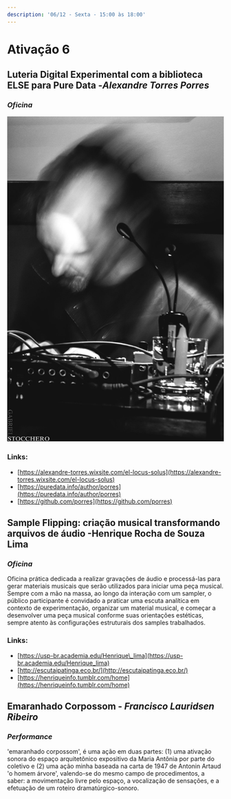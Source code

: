 ```yaml
---
description: '06/12 - Sexta - 15:00 às 18:00'
---
```


# Ativação 6

## **Luteria Digital Experimental com a biblioteca ELSE para Pure Data -** ​_Alexandre Torres Porres_

### _Oficina_

![](../../../../.gitbook/assets/porres.jpg)

### Links:

* [https://alexandre-torres.wixsite.com/el-locus-solus](https://alexandre-torres.wixsite.com/el-locus-solus)
* [https://puredata.info/author/porres](https://puredata.info/author/porres)
* [https://github.com/porres](https://github.com/porres)

## **Sample Flipping: criação musical transformando arquivos de áudio -** ​Henrique Rocha de Souza Lima

### _Oficina_

Oficina prática dedicada a realizar gravações de áudio e processá-las para gerar materiais musicais que serão utilizados para iniciar uma peça musical. Sempre com a mão na massa, ao longo da interação com um sampler, o público participante é convidado a praticar uma escuta analítica em contexto de experimentação, organizar um material musical, e começar a desenvolver uma peça musical conforme suas orientações estéticas, sempre atento às configurações estruturais dos samples trabalhados.

### Links:

* [https://usp-br.academia.edu/Henrique\_lima](https://usp-br.academia.edu/Henrique_lima)
* [http://escutaipatinga.eco.br/](http://escutaipatinga.eco.br/)
* [https://henriqueinfo.tumblr.com/home](https://henriqueinfo.tumblr.com/home)



## **Emaranhado Corpossom -** ​_Francisco Lauridsen Ribeiro_

### _Performance_

'emaranhado corpossom', é uma ação em duas partes: \(1\) uma ativação sonora do espaço arquitetônico expositivo da Maria Antônia por parte do coletivo e \(2\) uma ação minha baseada na carta de 1947 de Antonin Artaud 'o homem árvore', valendo-se do mesmo campo de procedimentos, a saber: a movimentação livre pelo espaço, a vocalização de sensações, e a efetuação de um roteiro dramatúrgico-sonoro.

